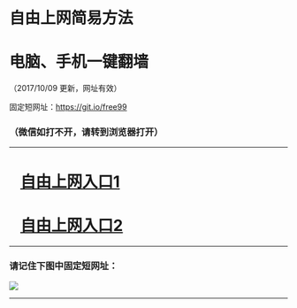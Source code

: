 ﻿# 自由上网简易方法

# 电脑、手机一键翻墙

（2017/10/09 更新，网址有效）

固定短网址：https://git.io/free99

### （微信如打不开，请转到浏览器打开）


***





# &nbsp;&nbsp; <a href="http://ft74914145.fwq-tz-1001.info/fwqtz01.html?t=100900112719 " target="_blank">自由上网入口1</a>
# &nbsp;&nbsp; <a href="http://ft3226023128.fwq-tz-1002.info/fwqtz02.html?t=1009001127 " target="_blank">自由上网入口2</a>
***

### 请记住下图中固定短网址：

<img src="https://s3-us-west-2.amazonaws.com/fwq-1001/yjfq-20170905okok.png" /> 


***

